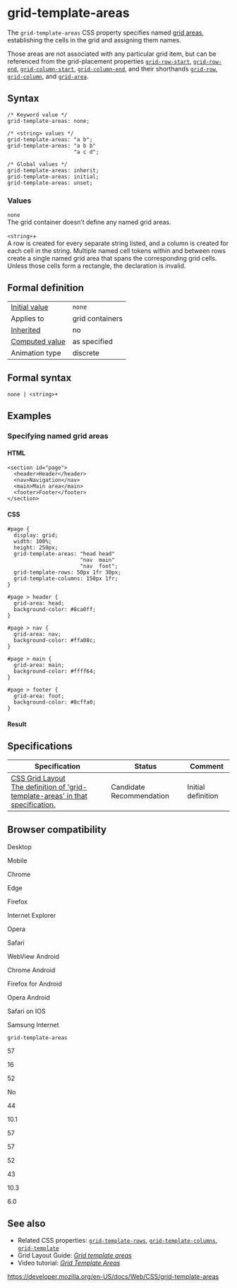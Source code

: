 # grid-template-areas

The `grid-template-areas` CSS property specifies named [grid areas](https://developer.mozilla.org/en-US/docs/Glossary/Grid_Areas), establishing the cells in the grid and assigning them names.

Those areas are not associated with any particular grid item, but can be referenced from the grid-placement properties [`grid-row-start`](grid-row-start), [`grid-row-end`](grid-row-end), [`grid-column-start`](grid-column-start), [`grid-column-end`](grid-column-end), and their shorthands [`grid-row`](grid-row), [`grid-column`](grid-column), and [`grid-area`](grid-area).

## Syntax

    /* Keyword value */
    grid-template-areas: none;

    /* <string> values */
    grid-template-areas: "a b";
    grid-template-areas: "a b b"
                         "a c d";

    /* Global values */
    grid-template-areas: inherit;
    grid-template-areas: initial;
    grid-template-areas: unset;

### Values

`none`  
The grid container doesn’t define any named grid areas.

`<string>`+  
A row is created for every separate string listed, and a column is created for each cell in the string. Multiple named cell tokens within and between rows create a single named grid area that spans the corresponding grid cells. Unless those cells form a rectangle, the declaration is invalid.

## Formal definition

<table><tbody><tr class="odd"><td><a href="initial_value">Initial value</a></td><td><code>none</code></td></tr><tr class="even"><td>Applies to</td><td>grid containers</td></tr><tr class="odd"><td><a href="inheritance">Inherited</a></td><td>no</td></tr><tr class="even"><td><a href="computed_value">Computed value</a></td><td>as specified</td></tr><tr class="odd"><td>Animation type</td><td>discrete</td></tr></tbody></table>

## Formal syntax

    none | <string>+

## Examples

### Specifying named grid areas

#### HTML

    <section id="page">
      <header>Header</header>
      <nav>Navigation</nav>
      <main>Main area</main>
      <footer>Footer</footer>
    </section>

#### CSS

    #page {
      display: grid;
      width: 100%;
      height: 250px;
      grid-template-areas: "head head"
                           "nav  main"
                           "nav  foot";
      grid-template-rows: 50px 1fr 30px;
      grid-template-columns: 150px 1fr;
    }

    #page > header {
      grid-area: head;
      background-color: #8ca0ff;
    }

    #page > nav {
      grid-area: nav;
      background-color: #ffa08c;
    }

    #page > main {
      grid-area: main;
      background-color: #ffff64;
    }

    #page > footer {
      grid-area: foot;
      background-color: #8cffa0;
    }

#### Result

## Specifications

<table><thead><tr class="header"><th>Specification</th><th>Status</th><th>Comment</th></tr></thead><tbody><tr class="odd"><td><a href="https://drafts.csswg.org/css-grid/#propdef-grid-template-areas">CSS Grid Layout<br />
<span class="small">The definition of 'grid-template-areas' in that specification.</span></a></td><td><span class="spec-cr">Candidate Recommendation</span></td><td>Initial definition</td></tr></tbody></table>

## Browser compatibility

Desktop

Mobile

Chrome

Edge

Firefox

Internet Explorer

Opera

Safari

WebView Android

Chrome Android

Firefox for Android

Opera Android

Safari on IOS

Samsung Internet

`grid-template-areas`

57

16

52

No

44

10.1

57

57

52

43

10.3

6.0

## See also

- Related CSS properties: [`grid-template-rows`](grid-template-rows), [`grid-template-columns`](grid-template-columns), [`grid-template`](grid-template)
- Grid Layout Guide: _[Grid template areas](css_grid_layout/grid_template_areas)_
- Video tutorial: _[Grid Template Areas](https://gridbyexample.com/video/grid-template-areas/)_

<a href="https://developer.mozilla.org/en-US/docs/Web/CSS/grid-template-areas" class="_attribution-link">https://developer.mozilla.org/en-US/docs/Web/CSS/grid-template-areas</a>
